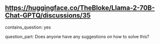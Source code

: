 ## https://huggingface.co/TheBloke/Llama-2-70B-Chat-GPTQ/discussions/35

contains_question: yes

question_part: Does anyone have any suggestions on how to solve this?